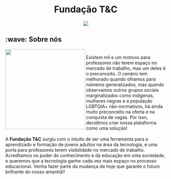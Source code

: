 <h1 align="center"> Fundação T&C </h1>

<p align="center"> 
<img src="https://user-images.githubusercontent.com/106784562/177054326-737bb65b-6cd2-4ebe-b26e-6645443640c3.png" />
</p> 


<div>
  <h2> :wave: Sobre nós</h2>
  <img width="250px" align="left" src="https://user-images.githubusercontent.com/106784562/177055530-6406fb31-beeb-4049-8cf6-8fb34f9465f2.png" />
  <div> 
     <p align="left"><br>Existem mil e um motivos para professores não terem espaço no mercado de trabalho, mas um deles é o preconceito.
O cenário tem melhorado quando olhamos para números generalizados, mas quando observamos outros grupos sociais marginalizados como indígenas, mulheres negras e a população LGBTQIA+ não-normativos, há ainda muito preconceito na oferta e na conquista de vagas. Por isso, decidimos criar nossa plataforma como uma solução!<br>
<br>
     A <b>Fundação T&C</b>  surgiu  com o intuito de ser uma ferramenta para o aprendizado e formação de jovens adultos na área da tecnologia, e uma porta para professores terem visibilidade no mercado de trabalho. Acreditamos no poder do conhecimento e da educação em uma sociedade, e queremos que a tecnologia ganhe cada vez mais espaço no processo educacional. Venha fazer parte da mudança de hoje que garante o futuro brilhante do nosso amanhã!!
	 </p>
  </div>
</div>
